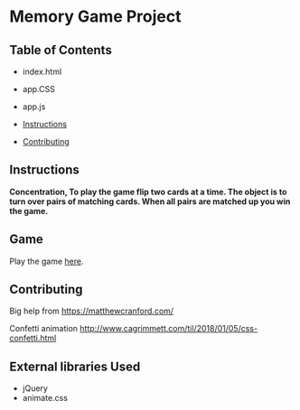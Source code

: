 # Memory Game Project

## Table of Contents

* index.html
* app.CSS
* app.js

* [Instructions](#instructions)
* [Contributing](#contributing)

## Instructions

**Concentration, To play the game flip two cards at a time.
The object is to turn over pairs of matching cards.
When all pairs are matched up you win the game.**

## Game

Play the game [here](https://rowam.github.io/Memory-Game/).

## Contributing

Big help from
https://matthewcranford.com/

Confetti animation
http://www.cagrimmett.com/til/2018/01/05/css-confetti.html

## External libraries Used
* jQuery
* animate.css
